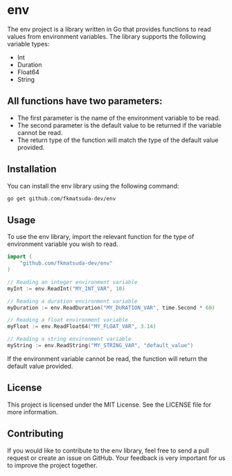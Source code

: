 # env
The env project is a library written in Go that provides functions to read values from environment variables. The library supports the following variable types:

* Int
* Duration
* Float64
* String

## All functions have two parameters:

* The first parameter is the name of the environment variable to be read.
* The second parameter is the default value to be returned if the variable cannot be read.
* The return type of the function will match the type of the default value provided.

## Installation
You can install the env library using the following command:

```bash
go get github.com/fkmatsuda-dev/env
```

## Usage
To use the env library, import the relevant function for the type of environment variable you wish to read.

```go
import (
    "github.com/fkmatsuda-dev/env"
)

// Reading an integer environment variable
myInt := env.ReadInt("MY_INT_VAR", 10)

// Reading a duration environment variable
myDuration := env.ReadDuration("MY_DURATION_VAR", time.Second * 60)

// Reading a float environment variable
myFloat := env.ReadFloat64("MY_FLOAT_VAR", 3.14)

// Reading a string environment variable
myString := env.ReadString("MY_STRING_VAR", "default_value")
```

If the environment variable cannot be read, the function will return the default value provided.

## License
This project is licensed under the MIT License. See the LICENSE file for more information.

## Contributing
If you would like to contribute to the env library, feel free to send a pull request or create an issue on GitHub. Your feedback is very important for us to improve the project together.